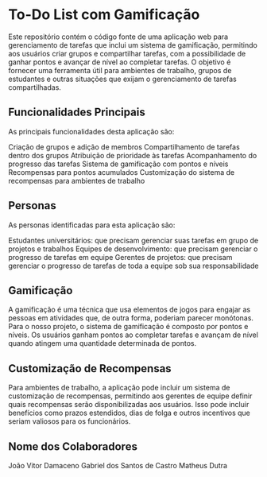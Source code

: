 # To-Do List com Gamificação

Este repositório contém o código fonte de uma aplicação web para gerenciamento de tarefas que inclui um sistema de gamificação, permitindo aos usuários criar grupos e compartilhar tarefas, com a possibilidade de ganhar pontos e avançar de nível ao completar tarefas. O objetivo é fornecer uma ferramenta útil para ambientes de trabalho, grupos de estudantes e outras situações que exijam o gerenciamento de tarefas compartilhadas.

## Funcionalidades Principais

As principais funcionalidades desta aplicação são:

Criação de grupos e adição de membros
Compartilhamento de tarefas dentro dos grupos
Atribuição de prioridade às tarefas
Acompanhamento do progresso das tarefas
Sistema de gamificação com pontos e níveis
Recompensas para pontos acumulados
Customização do sistema de recompensas para ambientes de trabalho

## Personas

As personas identificadas para esta aplicação são:

Estudantes universitários: que precisam gerenciar suas tarefas em grupo de projetos e trabalhos
Equipes de desenvolvimento: que precisam gerenciar o progresso de tarefas em equipe
Gerentes de projetos: que precisam gerenciar o progresso de tarefas de toda a equipe sob sua responsabilidade

## Gamificação

A gamificação é uma técnica que usa elementos de jogos para engajar as pessoas em atividades que, de outra forma, poderiam parecer monótonas. Para o nosso projeto, o sistema de gamificação é composto por pontos e níveis. Os usuários ganham pontos ao completar tarefas e avançam de nível quando atingem uma quantidade determinada de pontos.

## Customização de Recompensas

Para ambientes de trabalho, a aplicação pode incluir um sistema de customização de recompensas, permitindo aos gerentes de equipe definir quais recompensas serão disponibilizadas aos usuários. Isso pode incluir benefícios como prazos estendidos, dias de folga e outros incentivos que seriam valiosos para os funcionários.

## Nome dos Colaboradores

João Vitor Damaceno
Gabriel dos Santos de Castro
Matheus Dutra
